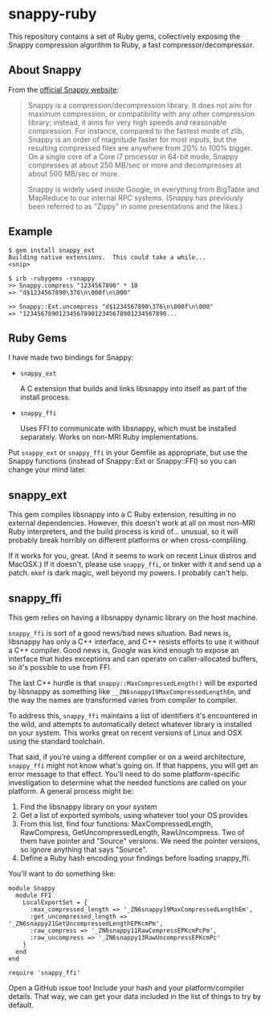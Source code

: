 snappy-ruby
===========

This repository contains a set of Ruby gems, collectively exposing the Snappy
compression algorithm to Ruby, a fast compressor/decompressor.

About Snappy
------------

From the [official Snappy website](http://code.google.com/p/snappy/):

> Snappy is a compression/decompression library. It does not aim for maximum
> compression, or compatibility with any other compression library; instead, it
> aims for very high speeds and reasonable compression. For instance, compared
> to the fastest mode of zlib, Snappy is an order of magnitude faster for most
> inputs, but the resulting compressed files are anywhere from 20% to 100%
> bigger. On a single core of a Core i7 processor in 64-bit mode, Snappy
> compresses at about 250 MB/sec or more and decompresses at about 500 MB/sec
> or more.
> 
> Snappy is widely used inside Google, in everything from BigTable and MapReduce
> to our internal RPC systems. (Snappy has previously been referred to as "Zippy"
> in some presentations and the likes.)

Example
-------

    $ gem install snappy_ext
    Building native extensions.  This could take a while...
    <snip>
    
    $ irb -rubygems -rsnappy
    >> Snappy.compress "1234567890" * 10
    => "d$1234567890\376\n\000f\n\000"
    
    >> Snappy::Ext.uncompress "d$1234567890\376\n\000f\n\000"
    => "1234567890123456789012345678901234567890...
    
Ruby Gems
---------

I have made two bindings for Snappy:

- `snappy_ext`

  A C extension that builds and links libsnappy into itself as part of the
  install process.

- `snappy_ffi`

  Uses FFI to communicate with libsnappy, which must be installed separately.
  Works on non-MRI Ruby implementations.

Put `snappy_ext` or `snappy_ffi` in your Gemfile as appropriate, but use the
Snappy functions (instead of Snappy::Ext or Snappy::FFI) so you can change
your mind later.

snappy_ext
----------

This gem compiles libsnappy into a C Ruby extension, resulting in no external
dependencies. However, this doesn't work at all on most non-MRI Ruby
interpreters, and the build process is kind of... unusual, so it will probably
break horribly on different platforms or when cross-compliling.

If it works for you, great. (And it seems to work on recent Linux distros and
MacOSX.) If it doesn't, please use `snappy_ffi`, or tinker with it and send up
a patch. `mkmf` is dark magic, well beyond my powers. I probably can't help.

snappy_ffi
----------

This gem relies on having a libsnappy dynamic library on the host machine.

`snappy_ffi` is sort of a good news/bad news situation. Bad news is, libsnappy
has only a C++ interface, and C++ resists efforts to use it without a C++
compiler. Good news is, Google was kind enough to expose an interface that
hides exceptions and can operate on caller-allocated buffers, so it's possible
to use from FFI.

The last C++ hurdle is that `snappy::MaxCompressedLength()` will be exported
by libsnappy as something like `__ZN6snappy19MaxCompressedLengthEm`, and the
way the names are transformed varies from compiler to compiler.

To address this, `snappy_ffi` maintains a list of identifiers it's encountered
in the wild, and attempts to automatically detect whatever library is installed
on your system. This works great on recent versions of Linux and OSX using the
standard toolchain.

That said, if you're using a different compiler or on a weird architecture,
`snappy_ffi` might not know what's going on. If that happens, you will get an
error message to that effect. You'll need to do some platform-specific
investigation to determine what the needed functions are called on your
platform. A general process might be:

1. Find the libsnappy library on your system
2. Get a list of exported symbols, using whatever tool your OS provides
3. From this list, find four functions: MaxCompressedLength, RawCompress,
   GetUncompressedLength, RawUncompress. Two of them have pointer and "Source"
   versions. We need the pointer versions, so ignore anything that says "Source".
4. Define a Ruby hash encoding your findings before loading snappy_ffi.

You'll want to do something like:

    module Snappy
      module FFI
        LocalExportSet = {
          :max_compressed_length => '_ZN6snappy19MaxCompressedLengthEm',
          :get_uncompressed_length => '_ZN6snappy21GetUncompressedLengthEPKcmPm',
          :raw_compress => '_ZN6snappy11RawCompressEPKcmPcPm',
          :raw_uncompress => '_ZN6snappy13RawUncompressEPKcmPc'
        }
      end
    end
    
    require 'snappy_ffi'

Open a GitHub issue too! Include your hash and your platform/compiler details. 
That way, we can get your data included in the list of things to try by
default.
